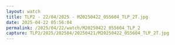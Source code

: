 ```yaml
---
layout: watch
title: TLP2 - 22/04/2025 - M20250422_055604_TLP_2T.jpg
date: 2025-04-22 05:56:04
permalink: /2025/04/22/watch/M20250422_055604_TLP_2
capture: TLP2/2025/202504/20250421/M20250422_055604_TLP_2T.jpg
---
```


